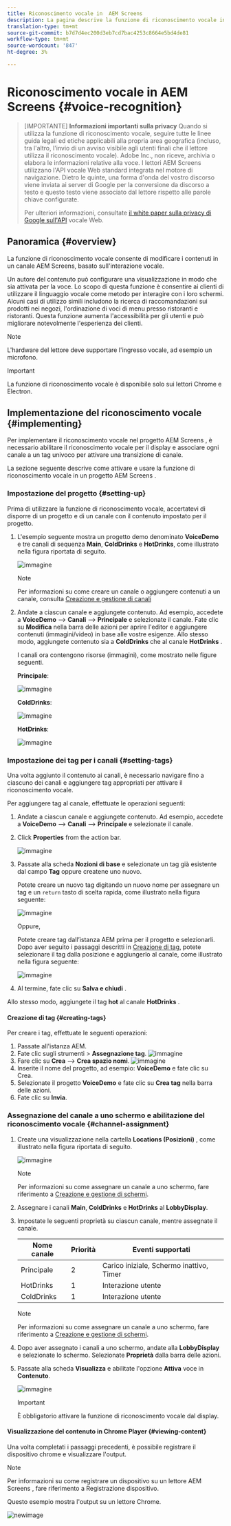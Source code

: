 ```yaml
---
title: Riconoscimento vocale in  AEM Screens
description: La pagina descrive la funzione di riconoscimento vocale in  AEM Screens.
translation-type: tm+mt
source-git-commit: b7d7d4ec200d3eb7cd7bac4253c8664e5bd4de81
workflow-type: tm+mt
source-wordcount: '847'
ht-degree: 3%

---
```



# Riconoscimento vocale in  AEM Screens {#voice-recognition}

>[IMPORTANTE]
>**Informazioni importanti sulla privacy**
>Quando si utilizza la funzione di riconoscimento vocale, seguire tutte le linee guida legali ed etiche applicabili alla propria area geografica (incluso, tra l&#39;altro, l&#39;invio di un avviso visibile agli utenti finali che il lettore utilizza il riconoscimento vocale).  Adobe Inc., non riceve, archivia o elabora le informazioni relative alla voce. I lettori AEM Screens  utilizzano l&#39;API vocale Web standard integrata nel motore di navigazione. Dietro le quinte, una forma d&#39;onda del vostro discorso viene inviata ai server di Google per la conversione da discorso a testo e questo testo viene associato dal lettore rispetto alle parole chiave configurate.
>
>Per ulteriori informazioni, consultate [il white paper sulla privacy di Google sull&#39;API](https://www.google.com/chrome/privacy/whitepaper.html#speech) vocale Web.


## Panoramica {#overview}

La funzione di riconoscimento vocale consente di modificare i contenuti in un canale  AEM Screens, basato sull&#39;interazione vocale.

Un autore del contenuto può configurare una visualizzazione in modo che sia attivata per la voce. Lo scopo di questa funzione è consentire ai clienti di utilizzare il linguaggio vocale come metodo per interagire con i loro schermi. Alcuni casi di utilizzo simili includono la ricerca di raccomandazioni sui prodotti nei negozi, l&#39;ordinazione di voci di menu presso ristoranti e ristoranti. Questa funzione aumenta l&#39;accessibilità per gli utenti e può migliorare notevolmente l&#39;esperienza dei clienti.


>[!NOTE]
>L&#39;hardware del lettore deve supportare l&#39;ingresso vocale, ad esempio un microfono.

>[!IMPORTANT]
> La funzione di riconoscimento vocale è disponibile solo sui lettori Chrome e Electron.

## Implementazione del riconoscimento vocale {#implementing}


Per implementare il riconoscimento vocale nel progetto AEM Screens , è necessario abilitare il riconoscimento vocale per il display e associare ogni canale a un tag univoco per attivare una transizione di canale.

La sezione seguente descrive come attivare e usare la funzione di riconoscimento vocale in un progetto AEM Screens .

### Impostazione del progetto {#setting-up}

Prima di utilizzare la funzione di riconoscimento vocale, accertatevi di disporre di un progetto e di un canale con il contenuto impostato per il progetto.

1. L&#39;esempio seguente mostra un progetto demo denominato **VoiceDemo** e tre canali di sequenza **Main**, **ColdDrinks** e **HotDrinks**, come illustrato nella figura riportata di seguito.

   ![immagine](assets/voice-recognition/vr-1.png)

   >[!NOTE]
   >
   >Per informazioni su come creare un canale o aggiungere contenuti a un canale, consulta [Creazione e gestione di canali](/help/user-guide/managing-channels.md)

1. Andate a ciascun canale e aggiungete contenuto. Ad esempio, accedete a **VoiceDemo** —> **Canali** —> **Principale** e selezionate il canale. Fate clic su **Modifica** nella barra delle azioni per aprire l&#39;editor e aggiungere contenuti (immagini/video) in base alle vostre esigenze. Allo stesso modo, aggiungete contenuto sia a **ColdDrinks** che al canale **HotDrinks** .

   I canali ora contengono risorse (immagini), come mostrato nelle figure seguenti.

   **Principale**:

   ![immagine](assets/voice-recognition/vr-4.png)

   **ColdDrinks**:

   ![immagine](assets/voice-recognition/vr-3.png)

   **HotDrinks**:

   ![immagine](assets/voice-recognition/vr-2.png)

### Impostazione dei tag per i canali {#setting-tags}

Una volta aggiunto il contenuto ai canali, è necessario navigare fino a ciascuno dei canali e aggiungere tag appropriati per attivare il riconoscimento vocale.

Per aggiungere tag al canale, effettuate le operazioni seguenti:

1. Andate a ciascun canale e aggiungete contenuto. Ad esempio, accedete a **VoiceDemo** —> **Canali** —> **Principale** e selezionate il canale.

1. Click **Properties** from the action bar.

   ![immagine](assets/voice-recognition/vr-5.png)

1. Passate alla scheda **Nozioni di base** e selezionate un tag già esistente dal campo **Tag** oppure createne uno nuovo.

   Potete creare un nuovo tag digitando un nuovo nome per assegnare un tag e un `return` tasto di scelta rapida, come illustrato nella figura seguente:

   ![immagine](assets/voice-recognition/vr-6.png)

   Oppure,

   Potete creare tag dall’istanza AEM prima per il progetto e selezionarli. Dopo aver seguito i passaggi descritti in [Creazione di tag](#creating-tags), potete selezionare il tag dalla posizione e aggiungerlo al canale, come illustrato nella figura seguente:

   ![immagine](assets/voice-recognition/vr-tag1.png)

1. Al termine, fate clic su **Salva e chiudi** .

Allo stesso modo, aggiungete il tag **hot** al canale **HotDrinks** .

#### Creazione di tag {#creating-tags}

Per creare i tag, effettuate le seguenti operazioni:

1. Passate all&#39;istanza AEM.
1. Fate clic sugli strumenti > **Assegnazione tag**.
   ![immagine](assets/voice-recognition/vr-7.png)
1. Fare clic su **Crea** —> **Crea spazio nomi**.
   ![immagine](assets/voice-recognition/vr-7.png)
1. Inserite il nome del progetto, ad esempio: **VoiceDemo** e fate clic su Crea.
1. Selezionate il progetto **VoiceDemo** e fate clic su **Crea tag** nella barra delle azioni.
1. Fate clic su **Invia**.


### Assegnazione del canale a uno schermo e abilitazione del riconoscimento vocale {#channel-assignment}

1. Create una visualizzazione nella cartella **Locations (Posizioni)** , come illustrato nella figura riportata di seguito.

   ![immagine](assets/voice-recognition/vr-loc.png)

   >[!NOTE]
   >Per informazioni su come assegnare un canale a uno schermo, fare riferimento a [Creazione e gestione di schermi](/help/user-guide/managing-displays.md).

1. Assegnare i canali **Main**, **ColdDrinks** e **HotDrinks** al **LobbyDisplay**.

1. Impostate le seguenti proprietà su ciascun canale, mentre assegnate il canale.

   | **Nome canale** | **Priorità** | **Eventi supportati** |
   |---|---|---|
   | Principale | 2 | Carico iniziale, Schermo inattivo, Timer |
   | HotDrinks | 1 | Interazione utente |
   | ColdDrinks | 1 | Interazione utente |

   >[!NOTE]
   >
   >Per informazioni su come assegnare un canale a uno schermo, fare riferimento a [Creazione e gestione di schermi](/help/user-guide/managing-displays.md).

1. Dopo aver assegnato i canali a uno schermo, andate alla **LobbyDisplay** e selezionate lo schermo. Selezionate **Proprietà** dalla barra delle azioni.

1. Passate alla scheda **Visualizza** e abilitate l&#39;opzione **Attiva** voce in **Contenuto**.

   ![immagine](assets/voice-recognition/vr-disp.png)

   >[!IMPORTANT]
   >È obbligatorio attivare la funzione di riconoscimento vocale dal display.

#### Visualizzazione del contenuto in Chrome Player {#viewing-content}

Una volta completati i passaggi precedenti, è possibile registrare il dispositivo chrome e visualizzare l&#39;output.

>[!NOTE]
>Per informazioni su come registrare un dispositivo su un lettore AEM Screens , fare riferimento a Registrazione [](device-registration.md) dispositivo.

Questo esempio mostra l&#39;output su un lettore Chrome.

![newimage](assets/voice-recognition/voice-video.gif)












